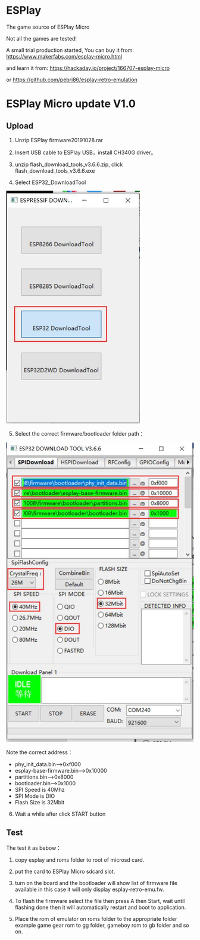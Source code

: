 # ESPlay
The game source of ESPlay Micro

Not all the games are tested!

A small trial production started, You can buy it from:
https://www.makerfabs.com/esplay-micro.html

and learn it from:
https://hackaday.io/project/166707-esplay-micro

or
https://github.com/pebri86/esplay-retro-emulation



# ESPlay Micro update V1.0

## Upload

 

1. Unzip ESPlay firmware20191028.rar

2. Insert USB cable to ESPlay USB，install CH340G driver。

3. unzip flash_download_tools_v3.6.6.zip, click flash_download_tools_v3.6.6.exe

4. Select ESP32_DownloadTool

![](md_pic/1.jpg)

5. Select the correct firmware/bootloader folder path：

![](md_pic/2.jpg)

Note the correct address：

- phy_init_data.bin——>0xf000
- esplay-base-firmware.bin——>0x10000
- partitions.bin——>0x8000
- bootloader.bin——>0x1000
- SPI Speed is  40Mhz
- SPI Mode is  DIO
- Flash Size is 32Mbit

 

6. Wait a while after click START button

## Test

The test it as bebow：

1. copy esplay and roms folder to root of microsd card.

2. put the card to ESPlay Micro sdcard slot.

3. turn on the board and the bootloader will show list of firmware file available in this case it will only display esplay-retro-emu.fw.

4. To flash the firmware select the file then press A then Start, wait until flashing done then it will automatically restart and boot to application.

5. Place the rom of emulator on roms folder to the appropriate folder example game gear rom to gg folder, gameboy rom to gb folder and so on.